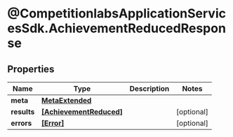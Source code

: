 # @CompetitionlabsApplicationServicesSdk.AchievementReducedResponse

## Properties

Name | Type | Description | Notes
------------ | ------------- | ------------- | -------------
**meta** | [**MetaExtended**](MetaExtended.md) |  | 
**results** | [**[AchievementReduced]**](AchievementReduced.md) |  | [optional] 
**errors** | [**[Error]**](Error.md) |  | [optional] 


